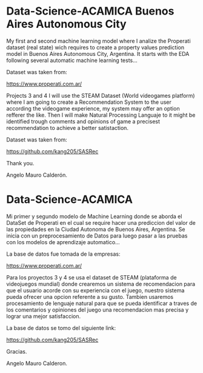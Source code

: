# Data-Science-ACAMICA Buenos Aires Autonomous City
My first and second machine learning model where I analize the Properati dataset (real state) wich requires to create a property values prediction model in Buenos Aires Autonomous City, Argentina. It starts with the EDA following several automatic machine learning tests...

Dataset was taken from: 

https://www.properati.com.ar/

Projects 3 and 4 I will use the STEAM Dataset (World videogames platform) where I am going to create a Recommendation System to the user according the videogame experience, my system may offer an option refferer the like. Then I will make Natural Processing Languaje to it might be identified trough comments and opinions of game a precisest recommendation to achieve a better satistaction.

Dataset was taken from:

https://github.com/kang205/SASRec

Thank you.

Angelo Mauro Calderón.



# Data-Science-ACAMICA
Mi primer y segundo modelo de Machine Learning donde se aborda el DataSet de Properati en el cual se require hacer una prediccion del valor de las propiedades en la Ciudad Autonoma de Buenos Aires, Argentina. Se inicia con un preprocesamiento de Datos para luego pasar a las pruebas con los modelos de aprendizaje automatico...

La base de datos fue tomada de la empresas:

https://www.properati.com.ar/

Para los proyectos 3 y 4 se usa el dataset de STEAM (plataforma de videojuegos mundial) donde crearemos un sistema de recomendacion para que el usuario acorde con su experiencia con el juego, nuestro sistema pueda ofrecer una opcion referente a su gusto. Tambien usaremos procesamiento de lenguaje natural para que se pueda identificar a traves de los comentarios y opiniones del juego una recomendacion mas precisa y lograr una mejor satisfaccion.

La base de datos se tomo del siguiente link:

https://github.com/kang205/SASRec

Gracias.

Angelo Mauro Calderon.
